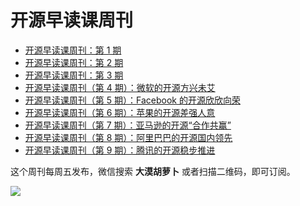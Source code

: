 # 开源早读课周刊

- [开源早读课周刊：第 1 期](https://github.com/hapiman/weekly/blob/main/001.md)
- [开源早读课周刊：第 2 期](https://github.com/hapiman/weekly/blob/main/002.md)
- [开源早读课周刊：第 3 期](https://github.com/hapiman/weekly/blob/main/003.md)
- [开源早读课周刊（第 4 期）：微软的开源方兴未艾](https://github.com/hapiman/weekly/blob/main/004.md)
- [开源早读课周刊（第 5 期）：Facebook 的开源欣欣向荣](https://github.com/hapiman/weekly/blob/main/005.md)
- [开源早读课周刊（第 6 期）：苹果的开源差强人意](https://github.com/hapiman/weekly/blob/main/006.md)
- [开源早读课周刊（第 7 期）：亚马逊的开源“合作共赢”](https://github.com/hapiman/weekly/blob/main/007.md)
- [开源早读课周刊（第 8 期）：阿里巴巴的开源国内领先](https://github.com/hapiman/weekly/blob/main/008.md)
- [开源早读课周刊（第 9 期）：腾讯的开源稳步推进](https://github.com/hapiman/weekly/blob/main/009.md)

这个周刊每周五发布，微信搜索 **大漠胡萝卜** 或者扫描二维码，即可订阅。

![](https://pic1.zhimg.com/80/v2-3f4a18e9ed7be804777475106db4f205_1440w.png)
